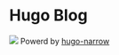# Hugo Blog

![](https://i.postimg.cc/QM3KVQyY/hugo-blog.png)
Powerd by [hugo-narrow](https://github.com/tom2almighty/hugo-narrow/)
